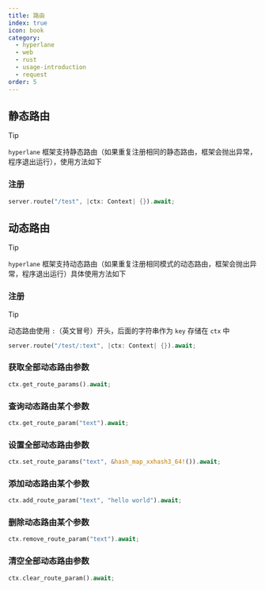 ```yaml
---
title: 路由
index: true
icon: book
category:
  - hyperlane
  - web
  - rust
  - usage-introduction
  - request
order: 5
---
```


<Share colorful />

## 静态路由

> [!tip]
>
> `hyperlane` 框架支持静态路由（如果重复注册相同的静态路由，框架会抛出异常，程序退出运行），使用方法如下

### 注册

```rust
server.route("/test", |ctx: Context| {}).await;
```

## 动态路由

> [!tip]
>
> `hyperlane` 框架支持动态路由（如果重复注册相同模式的动态路由，框架会抛出异常，程序退出运行）具体使用方法如下

### 注册

> [!tip]
> 动态路由使用 `:`（英文冒号）开头，后面的字符串作为 `key` 存储在 `ctx` 中

```rust
server.route("/test/:text", |ctx: Context| {}).await;
```

### 获取全部动态路由参数

```rust
ctx.get_route_params().await;
```

### 查询动态路由某个参数

```rust
ctx.get_route_param("text").await;
```

### 设置全部动态路由参数

```rust
ctx.set_route_params("text", &hash_map_xxhash3_64!()).await;
```

### 添加动态路由某个参数

```rust
ctx.add_route_param("text", "hello world").await;
```

### 删除动态路由某个参数

```rust
ctx.remove_route_param("text").await;
```

### 清空全部动态路由参数

```rust
ctx.clear_route_param().await;
```
